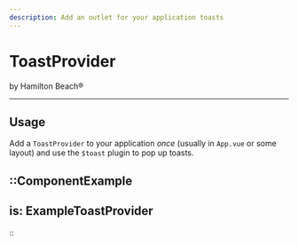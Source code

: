 ```yaml
---
description: Add an outlet for your application toasts
---
```


# ToastProvider

by Hamilton Beach®

---

## Usage

Add a `ToastProvider` to your application _once_ (usually in `App.vue` or some layout) and use the `$toast` plugin to pop up toasts.

::ComponentExample
---
is: ExampleToastProvider
---
::